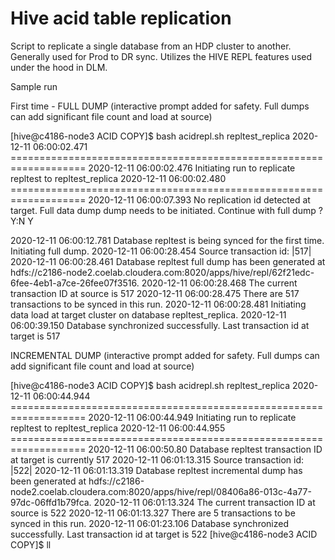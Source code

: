 # Hive acid table replication

Script to replicate a single database from an HDP cluster to another.
Generally used for Prod to DR sync.
Utilizes the HIVE REPL features used under the hood in DLM.

Sample run 

First time - 
FULL DUMP  (interactive prompt added for safety. Full dumps can add significant file count and load at source)

[hive@c4186-node3 ACID COPY]$ bash acidrepl.sh repltest_replica
2020-12-11 06:00:02.471 ===================================================================
2020-12-11 06:00:02.476 Initiating run to replicate repltest to repltest_replica
2020-12-11 06:00:02.480 ===================================================================
2020-12-11 06:00:07.393 No replication id detected at target. Full data dump dump needs to be initiated.
Continue with full dump ? Y:N 
Y

2020-12-11 06:00:12.781 Database repltest is being synced for the first time. Initiating full dump.
2020-12-11 06:00:28.454 Source transaction id: |517|
2020-12-11 06:00:28.461 Database repltest full dump has been generated at hdfs://c2186-node2.coelab.cloudera.com:8020/apps/hive/repl/62f21edc-6fee-4eb1-a7ce-26fee07f3516.
2020-12-11 06:00:28.468 The current transaction ID at source is 517
2020-12-11 06:00:28.475 There are 517 transactions to be synced in this run.
2020-12-11 06:00:28.481 Initiating data load at target cluster on database repltest_replica.
2020-12-11 06:00:39.150 Database synchronized successfully. Last transaction id at target is 517

INCREMENTAL DUMP (interactive prompt added for safety. Full dumps can add significant file count and load at source)

[hive@c4186-node3 ACID COPY]$ bash acidrepl.sh repltest_replica
2020-12-11 06:00:44.944 ===================================================================
2020-12-11 06:00:44.949 Initiating run to replicate repltest to repltest_replica
2020-12-11 06:00:44.955 ===================================================================
2020-12-11 06:00:50.80 Database repltest transaction ID at target is currently 517
2020-12-11 06:01:13.315 Source transaction id: |522|
2020-12-11 06:01:13.319 Database repltest incremental dump has been generated at hdfs://c2186-node2.coelab.cloudera.com:8020/apps/hive/repl/08406a86-013c-4a77-97dc-06ffd1b79fca.
2020-12-11 06:01:13.324 The current transaction ID at source is 522
2020-12-11 06:01:13.327 There are 5 transactions to be synced in this run.
2020-12-11 06:01:23.106 Database synchronized successfully. Last transaction id at target is 522
[hive@c4186-node3 ACID COPY]$ ll
